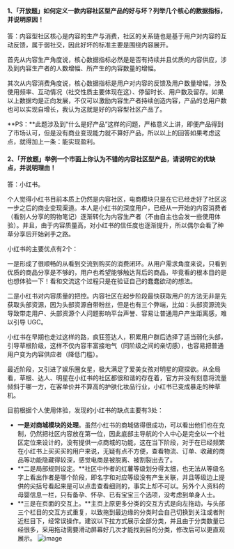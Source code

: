 #### 1、「开放题」如何定义一款内容社区型产品的好与坏？列举几个核心的数据指标，并说明原因！
答：内容型社区核心是内容的生产与消费，社区的关系链也是基于用户对内容的互动反馈，属于弱社交，因此好坏的标准主要是围绕内容展开。

首先从内容生产角度说，核心数据指标必然是是否有持续并且优质的内容供应，涉及到内容生产者的人数增幅、所产生的内容数量的增幅。

其次从内容消费角度说，核心数据指标是用户对内容的反馈及用户数量增幅，涉及使用频率、互动情况（社交性质主要体现在这）、停留时长、用户数及留存。如果以上数据均是正向发展，不仅可以激励内容生产者持续创造内容，产品的总用户数也可以实现自增长，我认为这就是好的内容型社区产品了。

**PS：**此题涉及到“什么是好产品”这样的问题，严格意义上讲，即便产品得到了市场认可，但是没有商业变现能力就不算好产品，所以以上的回答如果考虑这点，就得加上一条：能实现盈利。

#### 2、「开放题」举例一个市面上你认为不错的内容社区型产品，请说明它的优缺点，并说明理由！
答：小红书。

个人觉得小红书目前本质上仍然是内容社区，电商模块只是在它已经走好了社区这一步之后的商业变现渠道。本人是小红书的深度用户，已经从一开始的内容消费者（看别人分享的购物笔记）逐渐转化为内容生产者（不由自主也会发一些使用体验）。并且，由于内容质量高，对小红书的信任度也逐渐提升，所以偶尔会看了种草分享后开始剁手之路。

小红书的主要优点有2个：

一是形成了很顺畅的从看到交流到购买的消费闭环。从用户需求角度来说，只看到优质的商品分享是不够的，用户也希望能够触达背后的商品，毕竟看的根本目的是也想体验一下！看和交流这个过程只是在验证自己的蠢蠢欲动的想法。

二是小红书对内容质量的把控。内容社区在起步阶段最快获取用户的方法无非是先获取头部资源，因为头部资源自带粉丝，但是也有三个弊端，比如：头部资源流失导致带走用户、头部资源个人问题影响平台声誉、容易让普通用户产生距离感，难以引导 UGC。

小红书在早期也走过这样的路，疯狂签达人，积累用户群后选择了适当弱化头部，引导草根阶级，这样不仅内容丰富接地气（同阶级之间的亲切感），也容易把普通用户变为内容供应者（降低门槛）。

最近阶段，又引进了娱乐圈女星，极大满足了爱美女孩对明星的窥探欲。从全局看，草根、达人、明星在小红书的社区都很和谐的存在着，官方并没有刻意将流量倾斜于哪一方，在客单价并不算高的护肤化妆品行业，小红书已变成暴走的种草机。

目前根据个人使用体验，发现的小红书的缺点主要有3处：
- **一是对商城模块的处理**。虽然小红书的商城做得很成功，可以看出他们也在克制，仍然把社区内容放在第一位，因此底部主导航的个人中心是完全以一个社区定位来设计的，没有提供一点商城的功能，这在当下阶段，对于在已经频繁在小红书上买买买的用户来说，无疑有点不方便，查看物流、订单、收藏的商品等功能隐藏得较深，感觉电商是被脱离、被割裂出去了。
- **二是局部规则设定。**社区中作者的红薯等级划分得太细，也无法从等级名字上看出作者是哪个阶段，即名字和对应等级没有产生关联，并且等级边上提供的尖括号看起来是可以点击查看细则的，事实上却不可以。另外个人资料的母婴信息一栏，只有备孕、怀孕、已有宝宝三个选项，没考虑到单身人士。
- **三是在页面的交互上。**主页上原更多分类的交互方式是向左拖动，与头部三个栏目的交互方式重复，以致拖到最边缘的分类时会自己切换到关注或者附近栏目下，经常误操作。建议以下拉方式展示全部分类，并且由于分类数量已经很多，采用拖动需要滑动屏幕好几次才能找到目的分类，修改后可以更直观展示。
![image](https://github.com/gytdove/langxdBlog/blob/master/Picture/2018/0719%20xiaohongshu.png?raw=true)

